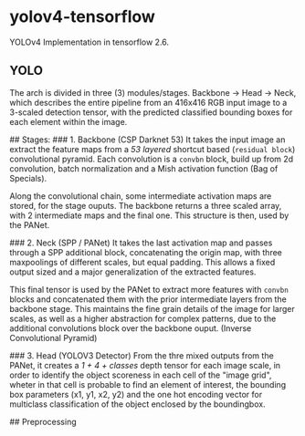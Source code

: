 # yolov4-tensorflow
YOLOv4 Implementation in tensorflow 2.6.

## YOLO 
The arch is divided in three (3) modules/stages. Backbone -> Head -> Neck, which describes the entire pipeline from an 416x416 RGB input image to a 3-scaled detection tensor, with the predicted classified bounding boxes for each element within the image.

## Stages:
### 1. Backbone (CSP Darknet 53)
It takes the input image an extract the feature maps from a *53 layered* shortcut based (```residual block```) convolutional pyramid. Each convolution is a ```convbn``` block, build up from 2d convolution, batch normalization and a Mish activation function (Bag of Specials).

Along the convolutional chain, some intermediate activation maps are stored, for the stage ouputs. The backbone returns a three scaled array, with 2 intermediate maps and the final one. This structure is then, used by the PANet.

### 2. Neck (SPP / PANet)
It takes the last activation map and passes through a SPP additional block, concatenating the origin map, with three maxpoolings of different scales, but equal padding. This allows a fixed output sized and a major generalization of the extracted features. 

This final tensor is used by the PANet to extract more features with ```convbn``` blocks and concatenated them with the prior intermediate layers from the backbone stage. This maintains the fine grain details of the image for larger scales, as well as a higher abstraction for complex patterns, due to the additional convolutions block over the backbone ouput. (Inverse Convolutional Pyramid)

### 3. Head (YOLOV3 Detector)
From the thre mixed outputs from the PANet, it creates a _1 + 4 + classes_ depth tensor for each image scale, in order to identify the object scoreness in each cell of the "image grid", wheter in that cell is probable to find an element of interest, the bounding box parameters (x1, y1, x2, y2) and the one hot encoding vector for multiclass classification of the object enclosed by the boundingbox. 

## Preprocessing 







